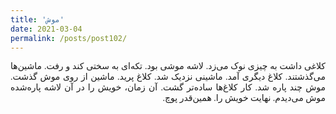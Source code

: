 ```yaml
---
title: 'موش'
date: 2021-03-04
permalink: /posts/post102/
---
```

<div align="justify" dir="rtl" style="font-family:vazir;">

کلاغی داشت به چیزی نوک می‌زد. لاشه موشی بود. تکه‌ای به سختی کند و رفت. ماشین‌ها می‌گذشتند. کلاغ دیگری آمد. ماشینی نزدیک شد. کلاغ پرید. ماشین از روی موش گذشت. موش چند پاره شد. کار کلاغ‌ها ساده‌تر گشت. آن زمان، خویش را در آن لاشه پاره‌شده موش می‌دیدم. نهایت خویش را. همین‌قدر پوچ.

</div>


